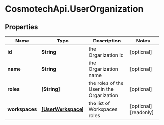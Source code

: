 # CosmotechApi.UserOrganization

## Properties

Name | Type | Description | Notes
------------ | ------------- | ------------- | -------------
**id** | **String** | the Organization id | [optional] 
**name** | **String** | the Organization name | [optional] 
**roles** | **[String]** | the roles of the User in the Organization | [optional] 
**workspaces** | [**[UserWorkspace]**](UserWorkspace.md) | the list of Workspaces roles | [optional] [readonly] 


